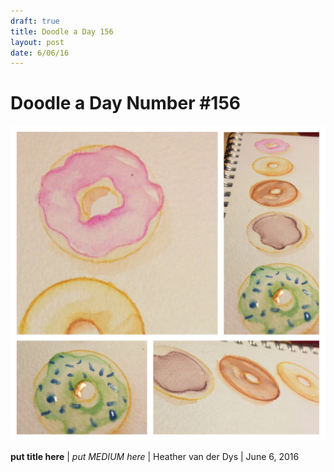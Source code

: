 ```yaml
---
draft: true
title: Doodle a Day 156
layout: post
date: 6/06/16
---
```


# Doodle a Day Number #156

![Doodle #150](/Public/Photos/doodle156.jpg)

**put title here** | *put MEDIUM here* | Heather van der Dys | June 6, 2016
